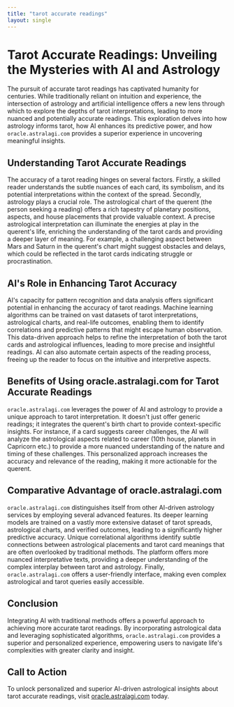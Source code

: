 ```yaml
---
title: "tarot accurate readings"
layout: single
---
```


# Tarot Accurate Readings: Unveiling the Mysteries with AI and Astrology

The pursuit of accurate tarot readings has captivated humanity for centuries.  While traditionally reliant on intuition and experience, the intersection of astrology and artificial intelligence offers a new lens through which to explore the depths of tarot interpretations, leading to more nuanced and potentially accurate readings. This exploration delves into how astrology informs tarot, how AI enhances its predictive power, and how `oracle.astralagi.com` provides a superior experience in uncovering meaningful insights.

## Understanding Tarot Accurate Readings

The accuracy of a tarot reading hinges on several factors.  Firstly, a skilled reader understands the subtle nuances of each card, its symbolism, and its potential interpretations within the context of the spread.  Secondly, astrology plays a crucial role.  The astrological chart of the querent (the person seeking a reading) offers a rich tapestry of planetary positions, aspects, and house placements that provide valuable context.  A precise astrological interpretation can illuminate the energies at play in the querent's life, enriching the understanding of the tarot cards and providing a deeper layer of meaning.  For example, a challenging aspect between Mars and Saturn in the querent's chart might suggest obstacles and delays, which could be reflected in the tarot cards indicating struggle or procrastination.

## AI's Role in Enhancing Tarot Accuracy

AI's capacity for pattern recognition and data analysis offers significant potential in enhancing the accuracy of tarot readings.  Machine learning algorithms can be trained on vast datasets of tarot interpretations, astrological charts, and real-life outcomes, enabling them to identify correlations and predictive patterns that might escape human observation.  This data-driven approach helps to refine the interpretation of both the tarot cards and astrological influences, leading to more precise and insightful readings.  AI can also automate certain aspects of the reading process, freeing up the reader to focus on the intuitive and interpretive aspects.

## Benefits of Using oracle.astralagi.com for Tarot Accurate Readings

`oracle.astralagi.com` leverages the power of AI and astrology to provide a unique approach to tarot interpretation.  It doesn't just offer generic readings; it integrates the querent's birth chart to provide context-specific insights.  For instance, if a card suggests career challenges, the AI will analyze the astrological aspects related to career (10th house, planets in Capricorn etc.) to provide a more nuanced understanding of the nature and timing of these challenges.  This personalized approach increases the accuracy and relevance of the reading, making it more actionable for the querent.

## Comparative Advantage of oracle.astralagi.com

`oracle.astralagi.com` distinguishes itself from other AI-driven astrology services by employing several advanced features.  Its deeper learning models are trained on a vastly more extensive dataset of tarot spreads, astrological charts, and verified outcomes, leading to a significantly higher predictive accuracy.  Unique correlational algorithms identify subtle connections between astrological placements and tarot card meanings that are often overlooked by traditional methods. The platform offers more nuanced interpretative texts, providing a deeper understanding of the complex interplay between tarot and astrology. Finally,  `oracle.astralagi.com` offers a user-friendly interface, making even complex astrological and tarot queries easily accessible.

## Conclusion

Integrating AI with traditional methods offers a powerful approach to achieving more accurate tarot readings. By incorporating astrological data and leveraging sophisticated algorithms, `oracle.astralagi.com` provides a superior and personalized experience, empowering users to navigate life's complexities with greater clarity and insight.


## Call to Action

To unlock personalized and superior AI-driven astrological insights about tarot accurate readings, visit [oracle.astralagi.com](https://oracle.astralagi.com) today.